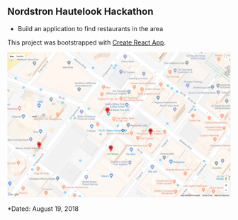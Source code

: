 ## Nordstron Hautelook Hackathon 
 - Build an application to find restaurants in the area

This project was bootstrapped with [Create React App](https://github.com/facebookincubator/create-react-app).

![screenshot](screenshot.png)

*Dated: August 19, 2018